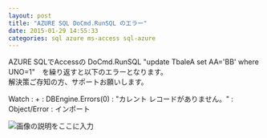 ```yaml
---
layout: post
title: "AZURE SQL DoCmd.RunSQL のエラー"
date: 2015-01-29 14:55:33
categories: sql azure ms-access sql-azure
---
```

<p>AZURE SQLでAccessの DoCmd.RunSQL "update TbaleA set AA='BB' where UNO=1"　を繰り返すと以下のエラーとなります。<br>
解決策ご存知の方、サポートお願いします。</p>

<p>Watch : + : DBEngine.Errors(0) : "カレント レコードがありません。" : Object/Error : インポート</p>

<p><img src="https://i.stack.imgur.com/h8Qor.jpg" alt="画像の説明をここに入力"></p>
